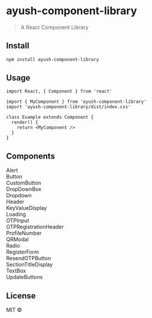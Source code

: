# ayush-component-library

> A React Component Library

## Install

```bash
npm install ayush-component-library
```

## Usage

```tsx
import React, { Component } from 'react'

import { MyComponent } from 'ayush-component-library'
import 'ayush-component-library/dist/index.css'

class Example extends Component {
  render() {
    return <MyComponent />
  }
}
```

## Components

Alert\
Button\
CustomButton\
DropDownBox\
Dropdown\
Header\
KeyValueDisplay\
Loading\
OTPInput\
OTPRegistrationHeader\
ProfileNumber\
QRModal\
Radio\
RegisterForm\
ResendOTPButton\
SectionTitleDisplay\
TextBox\
UpdateButtons

## License

MIT ©
